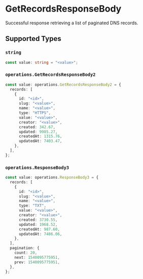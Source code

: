 # GetRecordsResponseBody

Successful response retrieving a list of paginated DNS records.


## Supported Types

### `string`

```typescript
const value: string = "<value>";
```

### `operations.GetRecordsResponseBody2`

```typescript
const value: operations.GetRecordsResponseBody2 = {
  records: [
    {
      id: "<id>",
      slug: "<value>",
      name: "<value>",
      type: "HTTPS",
      value: "<value>",
      creator: "<value>",
      created: 342.67,
      updated: 9985.27,
      createdAt: 1315.76,
      updatedAt: 7403.47,
    },
  ],
};
```

### `operations.ResponseBody3`

```typescript
const value: operations.ResponseBody3 = {
  records: [
    {
      id: "<id>",
      slug: "<value>",
      name: "<value>",
      type: "TXT",
      value: "<value>",
      creator: "<value>",
      created: 3730.55,
      updated: 1968.52,
      createdAt: 987.60,
      updatedAt: 7486.06,
    },
  ],
  pagination: {
    count: 20,
    next: 1540095775951,
    prev: 1540095775951,
  },
};
```

